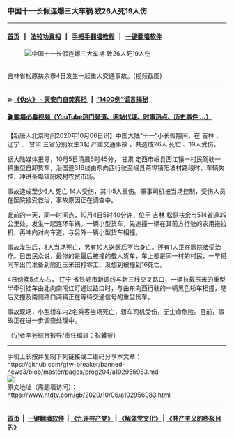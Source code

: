 ### 中国十一长假连爆三大车祸 致26人死19人伤
------------------------

#### [首页](https://github.com/gfw-breaker/banned-news3/blob/master/README.md) &nbsp;&nbsp;|&nbsp;&nbsp; [法轮功真相](https://github.com/begood0513/basic/blob/master/README.md)  &nbsp;&nbsp;|&nbsp;&nbsp; [手把手翻墙教程](https://github.com/gfw-breaker/guides/wiki)  &nbsp;&nbsp;|&nbsp;&nbsp; [一键翻墙软件](https://github.com/gfw-breaker/nogfw/blob/master/README.md)  



<div><div class="featured_image">
 <figure>
  <img alt="中国十一长假连爆三大车祸 致26人死19人伤" src="https://i.ntdtv.com/assets/uploads/2020/10/cont-1700386-12483704-800x450.jpg"/>
 </figure><br/>
 <span class="caption">
  吉林省松原扶余市4日发生一起重大交通事故。(视频截图)
 </span>
</div>
</div><hr/>

#### 💥 [《伪火》 - 天安门自焚真相 ](http://158.247.195.190:10000/videos/blog/weihuo.html)&nbsp; |&nbsp; [“1400例”谎言揭秘  ](http://158.247.195.190:10000/videos/blog/jiexi1400.html)

#### [ 🎬  翻墙必看视频（YouTube热门频道、网站代理、时事热点、历史事件 ...）](https://github.com/gfw-breaker/links/blob/master/banned.md)

<div><div class="post_content" itemprop="articleBody">
 <p>
  【新唐人北京时间2020年10月06日讯】中国大陆“十一”小长假期间，在
  <ok href="https://www.ntdtv.com/gb/吉林.htm">
   吉林
  </ok>
  、
  <ok href="https://www.ntdtv.com/gb/辽宁.htm">
   辽宁
  </ok>
  、
  <ok href="https://www.ntdtv.com/gb/甘肃.htm">
   甘肃
  </ok>
  三省分别发生3起
  <ok href="https://www.ntdtv.com/gb/严重交通事故.htm">
   严重交通事故
  </ok>
  ，共造成26人
  <ok href="https://www.ntdtv.com/gb/死亡.htm">
   死亡
  </ok>
  、19人受伤。
 </p>
 <p>
  据大陆媒体报导，10月5日清晨5时45分，
  <ok href="https://www.ntdtv.com/gb/甘肃.htm">
   甘肃
  </ok>
  定西市岷县西江镇一村民驾驶一辆重型自卸货车，沿国道316线由东向西行驶至岷县茶埠镇阳坡村路段时，车辆失控，冲进茶埠镇阳坡村农贸市场。
 </p>
 <p>
  事故造成至少6人
  <ok href="https://www.ntdtv.com/gb/死亡.htm">
   死亡
  </ok>
  14人受伤，其中5人重伤。肇事司机被当场控制，受伤人员在医院接受救治，事故原因正在调查中。
 </p>
 <p>
  此前的一天，同一时间点，10月4日5时40分许，位于
  <ok href="https://www.ntdtv.com/gb/吉林.htm">
   吉林
  </ok>
  松原扶余市514省道39公里处，发生一起连环车祸。一辆小型货车，先追撞一辆在其前方行驶的农用拖拉机，再冲向对向车道，与另外一辆小型货车相撞。
 </p>
 <p>
  事故发生后，8人当场死亡，另有10人送医后不治身亡。还有1人正在医院接受治疗。目击民众说，最惨的是最后被撞的载人货车，车上都是同一村的村民，一早搭同车出门准备到附近玉米田打零工，没想到被撞到16死亡。
 </p>
 <div class="video_fit_container">
 </div>
 <p>
  4日傍晚5点左右，
  <ok href="https://www.ntdtv.com/gb/辽宁.htm">
   辽宁
  </ok>
  省铁岭市新调线与新三线交叉路口，一辆拉载玉米的重型半牵引挂车由北向南闯红灯通过路口时，与由东向西行驶的一辆黑色轿车相撞，随后又撞及南侧路口两辆正在等待交通信号的重型货车。
 </p>
 <p>
  事故现场，小型轿车内2名乘客当场死亡，轿车司机受伤，无生命危险。目前，事故正在进一步调查处理中。
 </p>
 <p>
  （记者李芸综合报导/责任编辑：祝馨睿）
 </p>
 <div class="single_ad">
 </div>
</div>
</div>
<hr/>
手机上长按并复制下列链接或二维码分享本文章：<br/>
https://github.com/gfw-breaker/banned-news3/blob/master/pages/prog204/a102956983.md <br/>
<a href='https://github.com/gfw-breaker/banned-news3/blob/master/pages/prog204/a102956983.md'><img src='https://github.com/gfw-breaker/banned-news3/blob/master/pages/prog204/a102956983.md.png'/></a> <br/>
原文地址（需翻墙访问）：https://www.ntdtv.com/gb/2020/10/06/a102956983.html


------------------------
#### [首页](https://github.com/gfw-breaker/banned-news3/blob/master/README.md) &nbsp;|&nbsp; [一键翻墙软件](https://github.com/gfw-breaker/nogfw/blob/master/README.md) &nbsp;| [《九评共产党》](https://github.com/gfw-breaker/9ping.md/blob/master/README.md#九评之一评共产党是什么) | [《解体党文化》](https://github.com/gfw-breaker/jtdwh.md/blob/master/README.md) | [《共产主义的终极目的》](https://github.com/gfw-breaker/gczydzjmd.md/blob/master/README.md)


<img src='http://gfw-breaker.win/banned-news3/pages/prog204/a102956983.md' width='0px' height='0px'/>